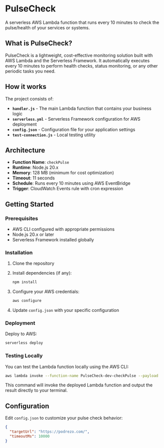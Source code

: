 # PulseCheck

A serverless AWS Lambda function that runs every 10 minutes to check the pulse/health of your services or systems.

## What is PulseCheck?

PulseCheck is a lightweight, cost-effective monitoring solution built with AWS Lambda and the Serverless Framework. It automatically executes every 10 minutes to perform health checks, status monitoring, or any other periodic tasks you need.

## How it works

The project consists of:

- **`handler.js`** - The main Lambda function that contains your business logic
- **`serverless.yml`** - Serverless Framework configuration for AWS deployment
- **`config.json`** - Configuration file for your application settings
- **`test-connection.js`** - Local testing utility

## Architecture

- **Function Name**: `checkPulse`
- **Runtime**: Node.js 20.x
- **Memory**: 128 MB (minimum for cost optimization)
- **Timeout**: 11 seconds
- **Schedule**: Runs every 10 minutes using AWS EventBridge
- **Trigger**: CloudWatch Events rule with cron expression

## Getting Started

### Prerequisites

- AWS CLI configured with appropriate permissions
- Node.js 20.x or later
- Serverless Framework installed globally

### Installation

1. Clone the repository
2. Install dependencies (if any):
   ```bash
   npm install
   ```

3. Configure your AWS credentials:
   ```bash
   aws configure
   ```

4. Update `config.json` with your specific configuration

### Deployment

Deploy to AWS:

```bash
serverless deploy
```

### Testing Locally

You can test the Lambda function locally using the AWS CLI:

```bash
aws lambda invoke --function-name PulseCheck-dev-checkPulse --payload '{}' /dev/stdout
```

This command will invoke the deployed Lambda function and output the result directly to your terminal.

## Configuration

Edit `config.json` to customize your pulse check behavior:

```json
{
  "targetUrl": "https://podrezo.com/",
  "timeoutMs": 10000
}

```
